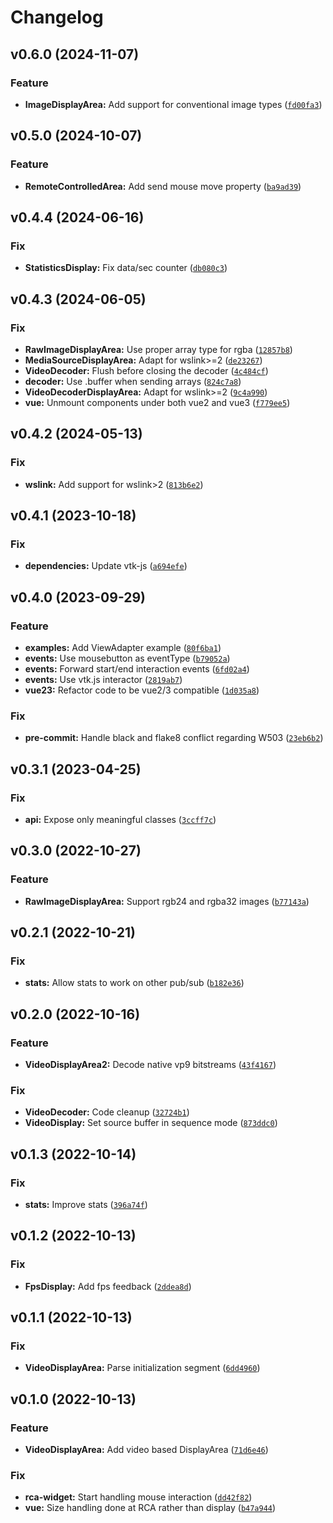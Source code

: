 # Changelog

<!--next-version-placeholder-->

## v0.6.0 (2024-11-07)

### Feature

* **ImageDisplayArea:** Add support for conventional image types ([`fd00fa3`](https://github.com/Kitware/trame-rca/commit/fd00fa3039b6777bb33cb19ffde10bc3e843f4c4))

## v0.5.0 (2024-10-07)

### Feature

* **RemoteControlledArea:** Add send mouse move property ([`ba9ad39`](https://github.com/Kitware/trame-rca/commit/ba9ad390aa37b67ed05f44210da219aacbb82935))

## v0.4.4 (2024-06-16)

### Fix

* **StatisticsDisplay:** Fix data/sec counter ([`db080c3`](https://github.com/Kitware/trame-rca/commit/db080c344646d4edda6193590ca63bb1d19fe564))

## v0.4.3 (2024-06-05)

### Fix

* **RawImageDisplayArea:** Use proper array type for rgba ([`12857b8`](https://github.com/Kitware/trame-rca/commit/12857b81e8b8963b64f2717272efa7ccabc73541))
* **MediaSourceDisplayArea:** Adapt for wslink>=2 ([`de23267`](https://github.com/Kitware/trame-rca/commit/de232673ceff3f81d390012301c373c8425ce7d0))
* **VideoDecoder:** Flush before closing the decoder ([`4c484cf`](https://github.com/Kitware/trame-rca/commit/4c484cf1871d96d90ef3548b22d67c7d4a7a7343))
* **decoder:** Use .buffer when sending arrays ([`824c7a8`](https://github.com/Kitware/trame-rca/commit/824c7a89b2ee6898ae2050696388b33b63ca7fd2))
* **VideoDecoderDisplayArea:** Adapt for wslink>=2 ([`9c4a990`](https://github.com/Kitware/trame-rca/commit/9c4a990285f2b136cd0e78d4c8544dcdfcf86fa1))
* **vue:** Unmount components under both vue2 and vue3 ([`f779ee5`](https://github.com/Kitware/trame-rca/commit/f779ee5652495ad5b52421ba08c02912494e0d14))

## v0.4.2 (2024-05-13)

### Fix

* **wslink:** Add support for wslink>2 ([`813b6e2`](https://github.com/Kitware/trame-rca/commit/813b6e22be61c76070712ce76d72b7677f7b5021))

## v0.4.1 (2023-10-18)

### Fix

* **dependencies:** Update vtk-js ([`a694efe`](https://github.com/Kitware/trame-rca/commit/a694efe382e4eca6113be0095e44d4e9addb4818))

## v0.4.0 (2023-09-29)

### Feature

* **examples:** Add ViewAdapter example ([`80f6ba1`](https://github.com/Kitware/trame-rca/commit/80f6ba1b1b94fe506fc6f28c836c38d13ca9bfbf))
* **events:** Use mousebutton as eventType ([`b79052a`](https://github.com/Kitware/trame-rca/commit/b79052adac5a4e059e51f25ab8447b0680644b25))
* **events:** Forward start/end interaction events ([`6fd02a4`](https://github.com/Kitware/trame-rca/commit/6fd02a429ed2519c333b806381834dcfa4a5684d))
* **events:** Use vtk.js interactor ([`2819ab7`](https://github.com/Kitware/trame-rca/commit/2819ab72e0b7bd9fe8c12de2686bd179b5b52e36))
* **vue23:** Refactor code to be vue2/3 compatible ([`1d035a8`](https://github.com/Kitware/trame-rca/commit/1d035a8c16a6612632f3b41cd93346dba857f61f))

### Fix

* **pre-commit:** Handle black and flake8 conflict regarding W503 ([`23eb6b2`](https://github.com/Kitware/trame-rca/commit/23eb6b2c81416306a7509c3c2f42921276cc11b3))

## v0.3.1 (2023-04-25)
### Fix
* **api:** Expose only meaningful classes ([`3ccff7c`](https://github.com/Kitware/trame-rca/commit/3ccff7c53680a29f1249372d5b3d2f146e9e1af5))

## v0.3.0 (2022-10-27)
### Feature
* **RawImageDisplayArea:** Support rgb24 and rgba32 images ([`b77143a`](https://github.com/Kitware/trame-rca/commit/b77143a292e55148d060cae958053b1696fa1c08))

## v0.2.1 (2022-10-21)
### Fix
* **stats:** Allow stats to work on other pub/sub ([`b182e36`](https://github.com/Kitware/trame-rca/commit/b182e366cb5c2ffe718bced0d41e482f07c07b95))

## v0.2.0 (2022-10-16)
### Feature
* **VideoDisplayArea2:** Decode native vp9 bitstreams ([`43f4167`](https://github.com/Kitware/trame-rca/commit/43f41679c4c8ba6107ca4de6e568bd332cf5539d))

### Fix
* **VideoDecoder:** Code cleanup ([`32724b1`](https://github.com/Kitware/trame-rca/commit/32724b161262cbd6759c9293271afb7ef350bb07))
* **VideoDisplay:** Set source buffer in sequence mode ([`873ddc0`](https://github.com/Kitware/trame-rca/commit/873ddc0168a868f5a9f2c995c707f268df7a8f00))

## v0.1.3 (2022-10-14)
### Fix
* **stats:** Improve stats ([`396a74f`](https://github.com/Kitware/trame-rca/commit/396a74fe5dae764a4e1e3b8c8e9e0f90d3289122))

## v0.1.2 (2022-10-13)
### Fix
* **FpsDisplay:** Add fps feedback ([`2ddea8d`](https://github.com/Kitware/trame-rca/commit/2ddea8dbca6da7f531a795c0e77a8470d9be4cd4))

## v0.1.1 (2022-10-13)
### Fix
* **VideoDisplayArea:** Parse initialization segment ([`6dd4960`](https://github.com/Kitware/trame-rca/commit/6dd4960bbe75b59c763f597e4fab551bdcdc3661))

## v0.1.0 (2022-10-13)
### Feature
* **VideoDisplayArea:** Add video based DisplayArea ([`71d6e46`](https://github.com/Kitware/trame-rca/commit/71d6e46e2663d086e8ef2a011ac71a948144ee67))

### Fix
* **rca-widget:** Start handling mouse interaction ([`dd42f82`](https://github.com/Kitware/trame-rca/commit/dd42f82ebb3e796397b55246c8fed0f62fa366a7))
* **vue:** Size handling done at RCA rather than display ([`b47a944`](https://github.com/Kitware/trame-rca/commit/b47a94472d09a875f9e9c4d8b38f60c47138f538))
